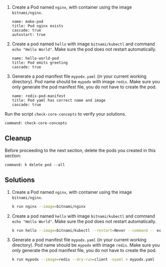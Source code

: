 
1. Create a Pod named `nginx`, with container using the image `bitnami/nginx`.

    ```examiner:execute-test
    name: make-pod
    title: Pod nginx exists
    cascade: true
    autostart: true
    ```

1. Create a pod named `hello` with image `bitnami/kubectl` and command `echo "Hello World"`. Make sure the pod does not restart automatically.

    ```examiner:execute-test
    name: hello-world-pod
    title: Pod emits greeting
    cascade: true
    ```

1. Generate a pod manifest file `mypodx.yaml` (in your current working directory). Pod name should be `mypodx` with image `redis`. Make sure you only generate the pod manifest file, you do not have to create the pod.

    ```examiner:execute-test
    name: redis-pod-manifest
    title: Pod yaml has correct name and image
    cascade: true
    ```

Run the script `check-core-concepts` to verify your solutions.

```terminal:execute
command: check-core-concepts
```

## Cleanup

Before proceeding to the next section, delete the pods you created in this section:

```terminal:execute
command: k delete pod --all
```

## Solutions

1. Create a Pod named `nginx`, with container using the image `bitnami/nginx`.

    ```bash
    k run nginx --image=bitnami/nginx
    ```

1. Create a pod named `hello` with image `bitnami/kubectl` and command `echo "Hello World"`. Make sure the pod does not restart automatically.

    ```bash
    k run hello --image=bitnami/kubectl --restart=Never --command -- echo "Hello World"
    ```

1. Generate a pod manifest file `mypodx.yaml` (in your current working directory). Pod name should be `mypodx` with image `redis`. Make sure you only generate the pod manifest file, you do not have to create the pod.

    ```bash
    k run mypodx --image=redis --dry-run=client -oyaml > mypodx.yaml
    ```
